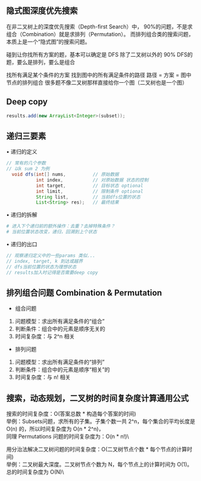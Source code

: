 ## 隐式图深度优先搜索
在非二叉树上的深度优先搜索（Depth-first Search）中，
90%的问题，不是求组合（Combination）就是求排列（Permutation）。
而排列组合类的搜索问题，本质上是一个“隐式图”的搜索问题。

碰到让你找所有方案的题，基本可以确定是 DFS
除了二叉树以外的 90% DFS的题，要么是排列，要么是组合

找所有满足某个条件的方案 找到图中的所有满足条件的路径
路径 = 方案 = 图中节点的排列组合
很多题不像二叉树那样直接给你一个图（二叉树也是一个图）

## Deep copy
```java
results.add(new ArrayList<Integer>(subset));
```

## 递归三要素
• 递归的定义
  ```java
  // 常有的几个参数 
  // 以k sum 2 为例
    void dfs(int[] nums,          // 原始数据
             int index,           // 对原始数据 状态的控制
             int target,          // 目标状态 optional
             int limit,           // 限制条件 optional
             String list,         // 当前dfs位置的状态
             List<String> res);   // 最终结果
  ```
• 递归的拆解
  ```python
  # 进入下个递归前的额外操作：去重？去掉特殊条件？
  # 当前位置状态改变，递归，回溯到上个状态
  ```
• 递归的出口
  ```java
  // 观察递归定义中的一些params 类似...
  // index, target, k 到达或越界
  // dfs当前位置的状态为理想状态
  // results加入时记得是否需要deep copy
  ```

## 排列组合问题 Combination & Permutation
- 组合问题
1. 问题模型：求出所有满足条件的“组合”
2. 判断条件：组合中的元素是顺序无关的
3. 时间复杂度：与 2^n 相关

- 排列问题
1. 问题模型：求出所有满足条件的“排列”
2. 判断条件：组合中的元素是顺序“相关”的
3. 时间复杂度：与 n! 相关

## 搜索，动态规划，二叉树的时间复杂度计算通用公式
搜索的时间复杂度：O(答案总数 * 构造每个答案的时间)\
举例：Subsets问题，求所有的子集。子集个数一共 2^n，每个集合的平均长度是 O(n) 的，所以时间复杂度为 O(n * 2^n)，\
同理 Permutations 问题的时间复杂度为：O(n * n!)\

用分治法解决二叉树问题的时间复杂度：O(二叉树节点个数 * 每个节点的计算时间)\
举例：二叉树最大深度。二叉树节点个数为 N，每个节点上的计算时间为 O(1)。总的时间复杂度为 O(N)\